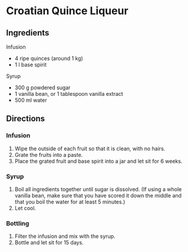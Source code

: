 # Croatian Quince Liqueur

## Ingredients

Infusion

* 4 ripe quinces (around 1 kg)
* 1 l base spirit

Syrup

* 300 g powdered sugar
* 1 vanilla bean, or 1 tablespoon vanilla extract
* 500 ml water

## Directions

### Infusion

1. Wipe the outside of each fruit so that it is clean, with no hairs.
2. Grate the fruits into a paste.
3. Place the grated fruit and base spirit into a jar and let sit for 6 weeks.

### Syrup

1. Boil all ingredients together until sugar is dissolved. (If using a whole vanilla bean, make sure that you have scored it down the middle and that you boil the water for at least 5 minutes.)
2. Let cool.

### Bottling

1. Filter the infusion and mix with the syrup.
2. Bottle and let sit for 15 days.
